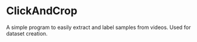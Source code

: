 # ClickAndCrop
A simple program to easily extract and label samples from videos. Used for dataset creation.
